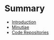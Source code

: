 # Summary

* [Introduction](README.md)
* [Minutiae](minutiae.md)
* [Code Repositories](code-repositories.md)

